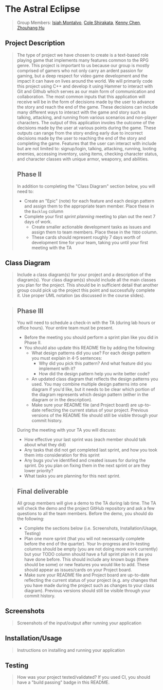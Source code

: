 # The Astral Eclipse

 > Group Members: [Isiah Montalvo](https://github.com/SwiftZephyr),
 >	          [Cole Shirakata](https://github.com/ColeShirakata),
 >	          [Kenny Chen](https://github.com/kennygchen),
 >	          [Zhouhang Hu](https://github.com/davidhu520)

## Project Description
 > The type of project we have chosen to create is a text-based role playing game that implements many features common to the RPG genre. This project is important to us because our group is mostly comprised of gamers who not only carry an ardent passion for gaming, but a deep respect for video game development and the impact it can have on lives around the world. We will primarily code this project using C++ and develop it using Hammer to interact with Git and Github which serves as our main form of communication and collaboration. The most common inputs that this application will receive will be in the form of decisions made by the user to advance the story and reach the end of the game. These decisions can include many different ways to interact with the game and story such as talking, attacking, and running from various scenarios and non-player characters. The output of this application involes the outcome of the decisions made by the user at various points during the game. These outputs can range from the story ending early due to incorrect decisions made by the user to reaching the end of the story and completing the game. Features that the user can interact with include but are not limited to: signup/login, talking, attacking, running, looting enemies, accessing inventory, using items, checking character status, and character classes with unique armor, weaponry, and abilities.   
 
> ## Phase II
 > In addition to completing the "Class Diagram" section below, you will need to:
 > * Create an "Epic" (note) for each feature and each design pattern and assign them to the appropriate team member. Place these in the `Backlog` column
 > * Complete your first *sprint planning* meeting to plan out the next 7 days of work.
 >   * Create smaller actionable development tasks as issues and assign them to team members. Place these in the `TODO` column.
 >   * These cards should represent roughly 7 days worth of development time for your team, taking you until your first meeting with the TA
## Class Diagram
 > Include a class diagram(s) for your project and a description of the diagram(s). Your class diagram(s) should include all the main classes you plan for the project. This should be in sufficient detail that another group could pick up the project this point and successfully complete it. Use proper UML notation (as discussed in the course slides).
 
 > ## Phase III
 > You will need to schedule a check-in with the TA (during lab hours or office hours). Your entire team must be present. 
 > * Before the meeting you should perform a sprint plan like you did in Phase II.
 > * You should also update this README file by adding the following:
 >   * What design patterns did you use? For each design pattern you must explain in 4-5 sentences:
 >     * Why did you pick this pattern? And what feature did you implement with it?
 >     * How did the design pattern help you write better code?
 >   * An updated class diagram that reflects the design patterns you used. You may combine multiple design patterns into one diagram if you'd like, but it needs to be clear which portion of the diagram represents which design pattern (either in the diagram or in the description).
 >   * Make sure your README file (and Project board) are up-to-date reflecting the current status of your project. Previous versions of the README file should still be visible through your commit history.
> 
> During the meeting with your TA you will discuss: 
 > * How effective your last sprint was (each member should talk about what they did)
 > * Any tasks that did not get completed last sprint, and how you took them into consideration for this sprint
 > * Any bugs you've identified and created issues for during the sprint. Do you plan on fixing them in the next sprint or are they lower priority?
 > * What tasks you are planning for this next sprint.

 
 > ## Final deliverable
 > All group members will give a demo to the TA during lab time. The TA will check the demo and the project GitHub repository and ask a few questions to all the team members. 
 > Before the demo, you should do the following:
 > * Complete the sections below (i.e. Screenshots, Installation/Usage, Testing)
 > * Plan one more sprint (that you will not necessarily complete before the end of the quarter). Your In-progress and In-testing columns should be empty (you are not doing more work currently) but your TODO column should have a full sprint plan in it as you have done before. This should include any known bugs (there should be some) or new features you would like to add. These should appear as issues/cards on your Project board.
 > * Make sure your README file and Project board are up-to-date reflecting the current status of your project (e.g. any changes that you have made during the project such as changes to your class diagram). Previous versions should still be visible through your commit history. 
 
 ## Screenshots
 > Screenshots of the input/output after running your application
 ## Installation/Usage
 > Instructions on installing and running your application
 ## Testing
 > How was your project tested/validated? If you used CI, you should have a "build passing" badge in this README.
 
